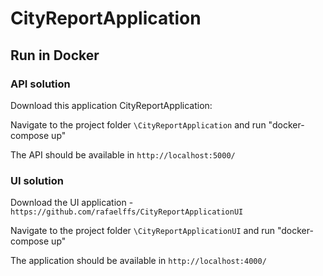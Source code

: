 # CityReportApplication

## Run in Docker

### API solution
Download this application CityReportApplication:

Navigate to the project folder `\CityReportApplication` and run "docker-compose up"

The API should be available in `http://localhost:5000/`

### UI solution
Download the UI application - `https://github.com/rafaelffs/CityReportApplicationUI`

Navigate to the project folder `\CityReportApplicationUI` and run "docker-compose up"

The application should be available in `http://localhost:4000/`


